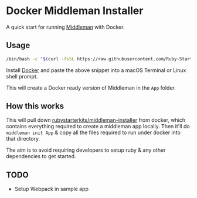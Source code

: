 # Docker Middleman Installer

A quick start for running [Middleman](https://middlemanapp.com/) with Docker.

## Usage

```bash
/bin/bash -c "$(curl -fsSL https://raw.githubusercontent.com/Ruby-Starter-Kits/Docker-Middleman-Installer/master/installer.sh)"
```

Install [Docker](https://hub.docker.com/editions/community/docker-ce-desktop-mac/) and paste the above snippet into a macOS Terminal or Linux shell prompt.

This will create a Docker ready version of Middleman in the `App` folder.

## How this works

This will pull down [rubystarterkits/middleman-installer](https://hub.docker.com/repository/docker/rubystarterkits/middleman-installer/general) from docker, which contains everything required to create a middleman app locally. Then it'll do `middleman init App` & copy all the files required to run under docker into that directory.

The aim is to avoid requiring developers to setup ruby & any other dependencies to get started.

## TODO

* Setup Webpack in sample app
